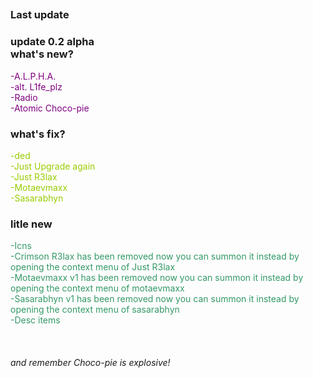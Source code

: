 <h2 style="text-align: center;">&nbsp;</h2>
<h3 style="text-align: left;">Last update</h3>
<h3 style="text-align: left;">update 0.2 alpha<br />what's new?</h3>
<p style="text-align: left;"><span style="color: #800080;">-A.L.P.H.A.</span><br /><span style="color: #800080;">-alt. L1fe_plz</span><br /><span style="color: #800080;">-Radio<br />-Atomic Choco-pie</span></p>
<h3 style="text-align: left;">what's fix?</h3>
<p style="text-align: left;"><span style="color: #99cc00;">-ded</span><br /><span style="color: #99cc00;">-Just Upgrade again</span><br /><span style="color: #99cc00;">-Just R3lax</span><br /><span style="color: #99cc00;">-Motaevmaxx</span><br /><span style="color: #99cc00;">-Sasarabhyn</span></p>
<h3 style="text-align: left;">litle new</h3>
<p style="text-align: left;"><span style="color: #339966;">-Icns</span><br /><span style="color: #339966;">-Crimson R3lax has been removed now you can summon it instead by opening the context menu of Just R3lax</span><br /><span style="color: #339966;">-Motaevmaxx v1 has been removed now you can summon it instead by opening the context menu of motaevmaxx</span><br /><span style="color: #339966;">-Sasarabhyn v1 has been removed now you can summon it instead by opening the context menu of sasarabhyn</span><br /><span style="color: #339966;">-Desc items</span></p>
<p style="text-align: left;">&nbsp;</p>
<h6 style="text-align: left;">and remember Choco-pie is explosive!</h6>
